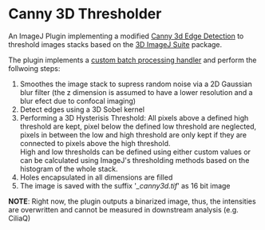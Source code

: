 # Canny 3D Thresholder
An ImageJ Plugin implementing a modified [Canny 3d Edge Detection](https://en.wikipedia.org/wiki/Canny_edge_detector) to threshold images stacks based on the [3D ImageJ Suite](https://imagejdocu.tudor.lu/plugin/stacks/3d_ij_suite/start) package.

The plugin implements a [custom batch processing handler](https://github.com/sRassmann/imageJ-plugin-template) and perform the follwoing steps:   
1. Smoothes the image stack to supress random noise via a 2D Gaussian blur filter (the z dimension is assumed to have a lower resolution and a blur efect due to confocal imaging)
2. Detect edges using a 3D Sobel kernel
3. Performing a 3D Hysterisis Threshold: All pixels above a defined high threshold are kept, pixel below the defined low threshold are neglected, pixels in between the low and high threshold are only kept if they are connected to pixels above the high threshold.   
High and low thresholds can be defined using either custom values or can be calculated using ImageJ's thresholding methods based on the histogram of the whole stack.
4. Holes encapsulated in all dimensions are filled
5. The image is saved with the suffix  '*\_canny3d.tif*'  as 16 bit image

__NOTE__: Right now, the plugin outputs a binarized image, thus, the intensities are overwritten and cannot be measured in downstream analysis (e.g. CiliaQ)
